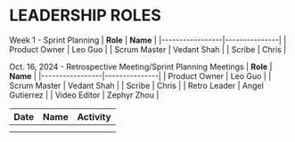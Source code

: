 # LEADERSHIP ROLES
Week 1 - Sprint Planning
| **Role**        | **Name**      |
|-----------------|---------------|
| Product Owner   | Leo Guo      |
| Scrum Master    | Vedant Shah  |
| Scribe          | Chris        |

Oct. 16, 2024 - Retrospective Meeting/Sprint Planning Meetings
| **Role**        | **Name**      |
|-----------------|---------------|
| Product Owner   | Leo Guo      |
| Scrum Master    | Vedant Shah  |
| Scribe          | Chris        |
| Retro Leader    | Angel Gutierrez |
| Video Editor   | Zephyr Zhou  |

| Date      | Name              | Activity
|-----------|-------------------|--------------------------------------------
|   |         | 
|  |         | 
